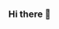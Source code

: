 ### Hi there 👋

<!--
**canguejamba/canguejamba** is a ✨ _special_ ✨ repository because its `README.md` (this file) appears on your GitHub profile.

Here are some ideas to get you started:

I'm Cangue Jamba,  I'm a Software Developer at TAI SOLUTIONS, and I've been working in tech since 2015. I'm from Angola, and I'm currently living in beautiful Pisa.

[![Linkedin: canguejamba](https://img.shields.io/badge/-Linkedin-blue?style=flat-square&logo=Linkedin&logoColor=white&link=https://www.linkedin.com/in/cjganda/)](https://www.linkedin.com/in/cjganda/)

